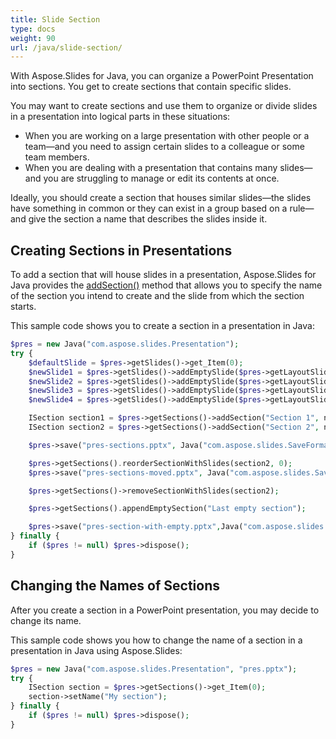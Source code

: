 ```yaml
---
title: Slide Section
type: docs
weight: 90
url: /java/slide-section/
---
```


With Aspose.Slides for Java, you can organize a PowerPoint Presentation into sections. You get to create sections that contain specific slides. 

You may want to create sections and use them to organize or divide slides in a presentation into logical parts in these situations:

- When you are working on a large presentation with other people or a team—and you need to assign certain slides to a colleague or some team members. 
- When you are dealing with a presentation that contains many slides—and you are struggling to manage or edit its contents at once.

Ideally, you should create a section that houses similar slides—the slides have something in common or they can exist in a group based on a rule—and give the section a name that describes the slides inside it. 

## Creating Sections in Presentations

To add a section that will house slides in a presentation, Aspose.Slides for Java provides the [addSection()](https://apireference.aspose.com/slides/java/com.aspose.slides/ISectionCollection#addSection-java.lang.String-com.aspose.slides.ISlide-) method that allows you to specify the name of the section you intend to create and the slide from which the section starts. 

This sample code shows you to create a section in a presentation in Java:

```php
$pres = new Java("com.aspose.slides.Presentation");
try {
    $defaultSlide = $pres->getSlides()->get_Item(0);
    $newSlide1 = $pres->getSlides()->addEmptySlide($pres->getLayoutSlides()->get_Item(0));
    $newSlide2 = $pres->getSlides()->addEmptySlide($pres->getLayoutSlides()->get_Item(0));
    $newSlide3 = $pres->getSlides()->addEmptySlide($pres->getLayoutSlides()->get_Item(0));
    $newSlide4 = $pres->getSlides()->addEmptySlide($pres->getLayoutSlides()->get_Item(0));

    ISection section1 = $pres->getSections()->addSection("Section 1", newSlide1);
    ISection section2 = $pres->getSections()->addSection("Section 2", newSlide3); // section1 will be ended at newSlide2 and after it section2 will start   

    $pres->save("pres-sections.pptx", Java("com.aspose.slides.SaveFormat")->Pptx);

    $pres->getSections().reorderSectionWithSlides(section2, 0);
    $pres->save("pres-sections-moved.pptx", Java("com.aspose.slides.SaveFormat")->Pptx);

    $pres->getSections()->removeSectionWithSlides(section2);

    $pres->getSections().appendEmptySection("Last empty section");

    $pres->save("pres-section-with-empty.pptx",Java("com.aspose.slides.SaveFormat")->Pptx);
} finally {
    if ($pres != null) $pres->dispose();
}
```

## Changing the Names of Sections

After you create a section in a PowerPoint presentation, you may decide to change its name. 

This sample code shows you how to change the name of a section in a presentation in Java using Aspose.Slides:

```php
$pres = new Java("com.aspose.slides.Presentation", "pres.pptx");
try {
    ISection section = $pres->getSections()->get_Item(0);
    section->setName("My section");
} finally {
    if ($pres != null) $pres->dispose();
}
```



